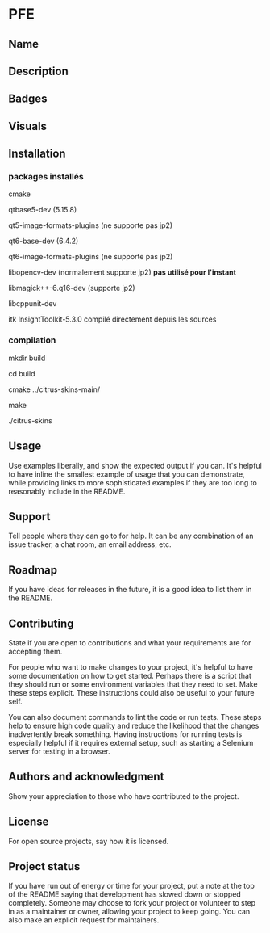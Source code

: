 # PFE

## Name


## Description


## Badges

## Visuals


## Installation

### packages installés

cmake

qtbase5-dev (5.15.8)

qt5-image-formats-plugins (ne supporte pas jp2)

qt6-base-dev (6.4.2)

qt6-image-formats-plugins (ne supporte pas jp2)

libopencv-dev (normalement supporte  jp2) **pas utilisé pour l'instant**

libmagick++-6.q16-dev (supporte jp2)

libcppunit-dev

itk InsightToolkit-5.3.0 compilé directement depuis les sources

### compilation

mkdir build

cd build

cmake ../citrus-skins-main/

make

./citrus-skins

## Usage
Use examples liberally, and show the expected output if you can. It's helpful to have inline the smallest example of usage that you can demonstrate, while providing links to more sophisticated examples if they are too long to reasonably include in the README.

## Support
Tell people where they can go to for help. It can be any combination of an issue tracker, a chat room, an email address, etc.

## Roadmap
If you have ideas for releases in the future, it is a good idea to list them in the README.

## Contributing
State if you are open to contributions and what your requirements are for accepting them.

For people who want to make changes to your project, it's helpful to have some documentation on how to get started. Perhaps there is a script that they should run or some environment variables that they need to set. Make these steps explicit. These instructions could also be useful to your future self.

You can also document commands to lint the code or run tests. These steps help to ensure high code quality and reduce the likelihood that the changes inadvertently break something. Having instructions for running tests is especially helpful if it requires external setup, such as starting a Selenium server for testing in a browser.

## Authors and acknowledgment
Show your appreciation to those who have contributed to the project.

## License
For open source projects, say how it is licensed.

## Project status
If you have run out of energy or time for your project, put a note at the top of the README saying that development has slowed down or stopped completely. Someone may choose to fork your project or volunteer to step in as a maintainer or owner, allowing your project to keep going. You can also make an explicit request for maintainers.
